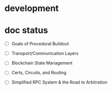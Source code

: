 # development

# doc status

- [ ] Goals of Procedural Buildout
- [ ] Transport/Communication Layers
- [ ] Blockchain State Management
- [ ] Certs, Circuits, and Routing
- [ ] Simplified RPC System & the Road to Arbitration


